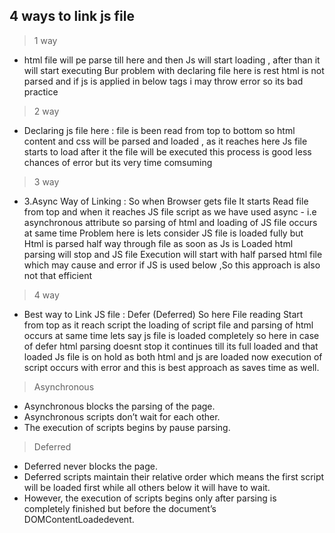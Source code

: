 ## 4 ways to link js file
> 1 way
- html file will pe parse till here and then Js will    start loading , after than it will start executing
    Bur problem with declaring file here is rest html is not parsed and if js is applied in below tags i may throw error so its bad practice 
> 2 way
- Declaring js file here  : file is been read from top to bottom so html content and css will be parsed and loaded ,
       as it reaches here Js file starts to load after it the file will be executed this process is good less chances of error but 
       its very time comsuming <script src="./Async_vs_Defer.js" async></script>
        
> 3 way 
- 3.Async Way of Linking : So when Browser gets file It starts Read file from top and when it reaches JS file script as we have used async - i.e
      asynchronous attribute so parsing of html and loading of JS file occurs at same time 
      Problem here is lets consider JS file is loaded fully but Html is parsed half way through file as soon as Js is Loaded html parsing will stop and 
      JS file Execution will start with half parsed html file which may cause and error if JS is used below ,So this approach is also not that efficient<script src="./Async_vs_Defer.js" defer></script>

> 4 way
- Best way to Link JS file  : Defer (Deferred) So here File reading Start from top as it reach script the loading of script file and parsing of html
       occurs at same time lets say js file is loaded completely so here in case of defer html parsing doesnt stop it continues till its full loaded and that loaded 
      Js file is on hold as both html and js are loaded now execution of script occurs with error and this is best approach as saves time as well. 
> Asynchronous	

  - Asynchronous blocks the parsing of the page.	
  - Asynchronous scripts don’t wait for each other. 
  - The execution of scripts begins by pause parsing.	

> Deferred
  
  - Deferred never blocks the page.
  - Deferred scripts maintain their relative order which means the first script will be loaded first while all others below it will have to wait.
  - However, the execution of scripts begins only after parsing is completely finished but before the document’s DOMContentLoadedevent.
